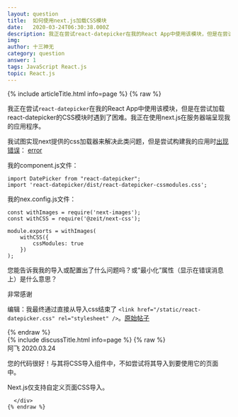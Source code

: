 ```yaml
---
layout: question
title:  如何使用next.js加载CSS模块
date:   2020-03-24T06:30:38.000Z
description: 我正在尝试react-datepicker在我的React App中使用该模块，但是在尝试加载react-datepicker的CSS模块时遇到了困难。我...
img: 
author: 十三神无
category: question
answer: 1
tags: JavaScript React.js
topic: React.js
---
```

<div class="article-root">
  <div class="article">
    {% include articleTitle.html info=page %}
    {% raw %}
    <div class="article-content"><p><font style="vertical-align: inherit;"><font style="vertical-align: inherit;">我正在尝试</font></font><code>react-datepicker</code><font style="vertical-align: inherit;"><font style="vertical-align: inherit;">在我的React App中</font><font style="vertical-align: inherit;">使用该</font><font style="vertical-align: inherit;">模块，但是在尝试加载react-datepicker的CSS模块时遇到了困难。</font><font style="vertical-align: inherit;">我正在使用next.js在服务器端呈现我的应用程序。</font></font></p>

<p><font style="vertical-align: inherit;"><font style="vertical-align: inherit;">我试图实现next提供的css加载器来解决此类问题，但是尝试构建我的应用时</font><a href="https://i.stack.imgur.com/kue4d.png" rel="nofollow noreferrer"><font style="vertical-align: inherit;">出现错误</font></a><font style="vertical-align: inherit;">： 
 </font></font><a href="https://i.stack.imgur.com/kue4d.png" rel="nofollow noreferrer"><font style="vertical-align: inherit;"><font style="vertical-align: inherit;">error</font></font></a></p>

<p><font style="vertical-align: inherit;"><font style="vertical-align: inherit;">我的component.js文件： </font></font></p>

<pre><code>import DatePicker from "react-datepicker";<font></font>
import 'react-datepicker/dist/react-datepicker-cssmodules.css';<font></font>
</code></pre>

<p><font style="vertical-align: inherit;"><font style="vertical-align: inherit;">我的nex.config.js文件： </font></font></p>

<pre><code>const withImages = require('next-images');<font></font>
const withCSS = require('@zeit/next-css');<font></font>
<font></font>
module.exports = withImages(<font></font>
    withCSS({<font></font>
        cssModules: true<font></font>
    })<font></font>
);<font></font>
</code></pre>

<p><font style="vertical-align: inherit;"><font style="vertical-align: inherit;">您能告诉我我的导入或配置出了什么问题吗？</font><font style="vertical-align: inherit;">或“最小化”属性（显示在错误消息上）是什么意思？</font></font></p>

<p><font style="vertical-align: inherit;"><font style="vertical-align: inherit;">非常感谢</font></font></p>

<p><font style="vertical-align: inherit;"><font style="vertical-align: inherit;">编辑：我最终通过直接从导入css结束了  
 </font></font><code>&lt;link href="/static/react-datepicker.css" rel="stylesheet" /&gt;</code><font style="vertical-align: inherit;"><font style="vertical-align: inherit;">。</font></font><a href="https://github.com/zeit/next.js/issues/299" rel="nofollow noreferrer"><font style="vertical-align: inherit;"><font style="vertical-align: inherit;">原始帖子</font></font></a></p></div>
    {% endraw %}
  </div>

  <div class="discuss-wrapper">
    {% include discussTitle.html info=page %}
    {% raw %}
    <div class="discuss-item">
        <div class="discuss-parent">
          <div class="discuss-meta">
            <span class="discuss-user">阿飞</span>
            <span class="discuss-time">2020.03.24</span>
          </div>
          <div class="discuss-comment"><p><font style="vertical-align: inherit;"><font style="vertical-align: inherit;">您的代码很好！</font><font style="vertical-align: inherit;">与其将CSS导入组件中，不如尝试将其导入到要使用它的页面中。</font></font></p>

<p><font style="vertical-align: inherit;"><font style="vertical-align: inherit;">Next.js仅支持自定义页面CSS导入。 </font></font></p></div>
        </div>
        
      </div>
    {% endraw %}
  </div>
<div>

